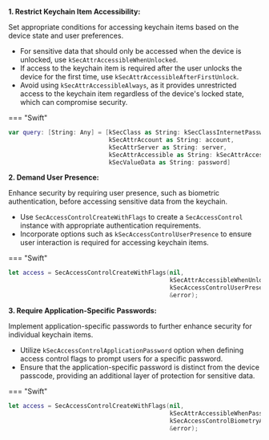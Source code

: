 **1. Restrict Keychain Item Accessibility:**

   Set appropriate conditions for accessing keychain items based on the device state and user preferences.

   - For sensitive data that should only be accessed when the device is unlocked, use `kSecAttrAccessibleWhenUnlocked`.
   - If access to the keychain item is required after the user unlocks the device for the first time, use `kSecAttrAccessibleAfterFirstUnlock`.
   - Avoid using `kSecAttrAccessibleAlways`, as it provides unrestricted access to the keychain item regardless of the device's locked state, which can compromise security.

=== "Swift"
   ```swift
   var query: [String: Any] = [kSecClass as String: kSecClassInternetPassword,
                               kSecAttrAccount as String: account,
                               kSecAttrServer as String: server,
                               kSecAttrAccessible as String: kSecAttrAccessibleWhenUnlocked,
                               kSecValueData as String: password]
   ```

**2. Demand User Presence:**

   Enhance security by requiring user presence, such as biometric authentication, before accessing sensitive data from the keychain.

   - Use `SecAccessControlCreateWithFlags` to create a `SecAccessControl` instance with appropriate authentication requirements.
   - Incorporate options such as `kSecAccessControlUserPresence` to ensure user interaction is required for accessing keychain items.

=== "Swift"
   ```swift
   let access = SecAccessControlCreateWithFlags(nil,
                                                kSecAttrAccessibleWhenUnlocked,
                                                kSecAccessControlUserPresence,
                                                &error);
   ```

**3. Require Application-Specific Passwords:**

   Implement application-specific passwords to further enhance security for individual keychain items.

   - Utilize `kSecAccessControlApplicationPassword` option when defining access control flags to prompt users for a specific password.
   - Ensure that the application-specific password is distinct from the device passcode, providing an additional layer of protection for sensitive data.

=== "Swift"
   ```swift
   let access = SecAccessControlCreateWithFlags(nil,
                                                kSecAttrAccessibleWhenPasscodeSet,
                                                kSecAccessControlBiometryAny | kSecAccessControlApplicationPassword,
                                                &error);
   ```